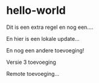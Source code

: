 # hello-world
Dit is een extra regel
en nog een....

En hier is een lokale update...

En nog een andere toevoeging!

Versie 3 toevoeging

Remote toevoeging...
